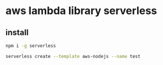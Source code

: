 # aws lambda library serverless

## install

```sh
npm i -g serverless

serverless create --template aws-nodejs --name test
```
